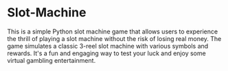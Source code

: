 # Slot-Machine
This is a simple Python slot machine game that allows users to experience the thrill of playing a slot machine without the risk of losing real money. The game simulates a classic 3-reel slot machine with various symbols and rewards. It's a fun and engaging way to test your luck and enjoy some virtual gambling entertainment.
